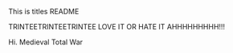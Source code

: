 This is titles README






TRINTEETRINTEETRINTEE
LOVE IT OR HATE IT
AHHHHHHHHH!!!

Hi. Medieval Total War